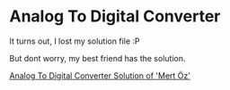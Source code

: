 # Analog To Digital Converter

It turns out, I lost my solution file :P

But dont worry, my best friend has the solution. 

[Analog To Digital Converter Solution of 'Mert Öz'](https://github.com/osemrt/8086-Microprocessor/tree/master/07_Analog-to-Digital-converter)